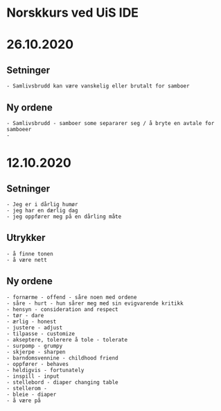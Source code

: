 # Norskkurs ved UiS IDE

# 26.10.2020
## Setninger
	- Samlivsbrudd kan være vanskelig eller brutalt for samboer
## Ny ordene
	- Samlivsbrudd - samboer some separarer seg / å bryte en avtale for samboeer 
	- 
	
# 12.10.2020

## Setninger
	- Jeg er i dårlig humør
	- jeg har en dærlig dag
	- jeg oppfører meg på en dårling måte
## Utrykker
	- å finne tonen
	- å være nett
## Ny ordene
	- fornærme - offend - såre noen med ordene
	- såre - hurt - hun sårer meg med sin evigvarende kritikk
	- hensyn - consideration and respect
	- tør - dare
	- ærlig - honest
	- justere - adjust
	- tilpasse - customize
	- akseptere, tolerere å tole - tolerate
	- surpomp - grumpy
	- skjerpe - sharpen
	- barndomsvennine - childhood friend
	- oppfører - behaves
	- heldigvis - fortunately
	- inspill - input
	- stellebord - diaper changing table
	- stellerom - 
	- bleie - diaper
	- å være på
